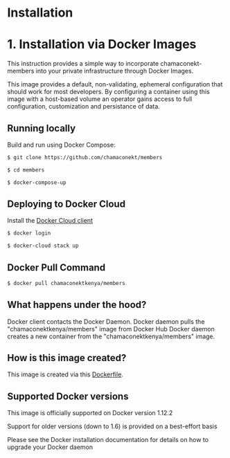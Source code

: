 # Installation 


# 1. Installation via Docker Images

This instruction provides a simple way to incorporate chamaconekt-members  into your private infrastructure 
through Docker Images.

This image provides a default, non-validating, ephemeral configuration that should work for most developers.
By configuring a container using this image with a host-based volume an operator gains access to full configuration, 
customization and persistance of data.


## Running locally

Build and run using Docker Compose:

```bash
$ git clone https://github.com/chamaconekt/members
```

```bash
$ cd members
```

```bash
$ docker-compose-up
```

## Deploying to Docker Cloud

Install the [Docker Cloud client](https://docs.docker.com/docker-cloud/installing-cli/)

```bash
$ docker login
```

```bash
$ docker-cloud stack up
```

## Docker Pull Command

```bash
$ docker pull chamaconektkenya/members
```


## What happens under the hood?

Docker client contacts the Docker Daemon.
Docker daemon pulls the "chamaconektkenya/members" image from Docker Hub
Docker daemon creates a new container from the "chamaconektkenya/members" image.

## How is this image created?

This image is created via this [Dockerfile]().


## Supported Docker versions

This image is officially supported on Docker version 1.12.2

Support for older versions (down to 1.6) is provided on a best-effort basis

Please see the Docker installation documentation for details on how to upgrade your Docker daemon








